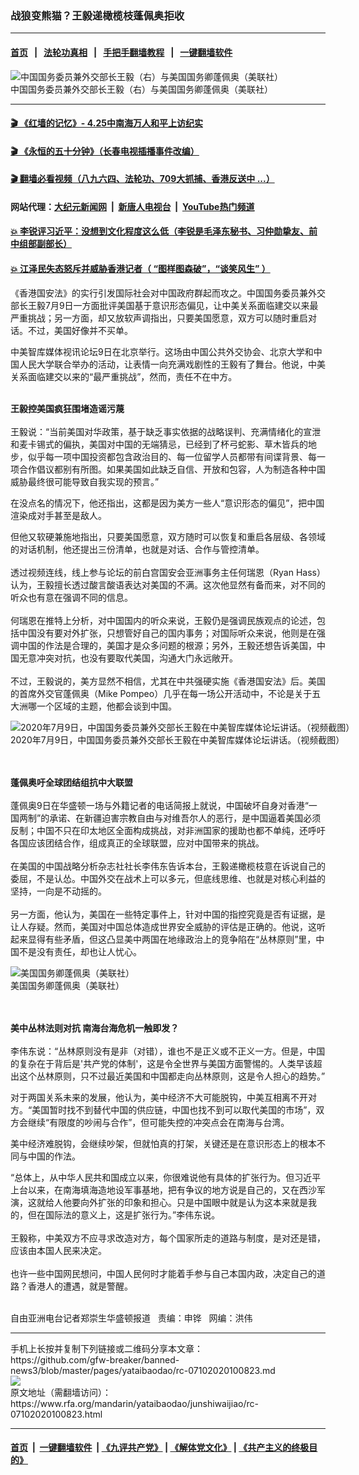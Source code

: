 ### 战狼变熊猫？王毅递橄榄枝蓬佩奥拒收
------------------------

#### [首页](https://github.com/gfw-breaker/banned-news3/blob/master/README.md) &nbsp;&nbsp;|&nbsp;&nbsp; [法轮功真相](https://github.com/begood0513/basic/blob/master/README.md)  &nbsp;&nbsp;|&nbsp;&nbsp; [手把手翻墙教程](https://github.com/gfw-breaker/guides/wiki)  &nbsp;&nbsp;|&nbsp;&nbsp; [一键翻墙软件](https://github.com/gfw-breaker/nogfw/blob/master/README.md)  



<div id="headerimg">
 <img alt="中国国务委员兼外交部长王毅（右）与美国国务卿蓬佩奥（美联社）" src="https://www.rfa.org/mandarin/yataibaodao/junshiwaijiao/rc-07102020100823.html/rc0710z.jpg/@@images/25ad27bb-a940-4455-ade6-3dfb88ab7753.jpeg" title="中国国务委员兼外交部长王毅（右）与美国国务卿蓬佩奥（美联社）"/>
 <div id="headerimgcontents">
  <div id="headerimgcaption">
   <span>
    中国国务委员兼外交部长王毅（右）与美国国务卿蓬佩奥（美联社）
   </span>
   <!-- zoomattribute -->
  </div>
  <!-- headerimgcaption -->
 </div>
 <!-- headerimagecontents -->
</div>

<hr/>


#### [ 🎬  《红墙的记忆》- 4.25中南海万人和平上访纪实](http://141.164.39.94:10000/videos/legend/425.html)

#### [ 🎬  《永恒的五十分钟》（长春电视插播事件改编） ](http://141.164.39.94:10000/videos/news/ComingForYou-2.html)

#### [ 🎬  翻墙必看视频（八九六四、法轮功、709大抓捕、香港反送中 ...）](https://github.com/gfw-breaker/links/blob/master/banned.md)

#### 网站代理：[大纪元新闻网](http://167.172.10.89:10080/gb/) &nbsp;|&nbsp; [新唐人电视台](http://167.172.10.89:8808/gb/) &nbsp;|&nbsp; [YouTube热门频道](http://158.247.203.241/youtube.html)

#### [ 💥 李锐评习近平：没想到文化程度这么低（李锐是毛泽东秘书、习仲勋挚友、前中组部副部长）](http://141.164.39.94:10000/videos/res/Communist/lirui-xi.html)

#### [ 💥 江泽民失态怒斥并威胁香港记者（ “图样图森破”，“谈笑风生” ）](http://141.164.39.94:10000/videos/res/realjzm/naive.html)

<div id="storytext">
 <div>
  <div class="slot_header">
  </div>
 </div>
 <p>
  《香港国安法》的实行引发国际社会对中国政府群起而攻之。中国国务委员兼外交部长王毅7月9日一方面批评美国基于意识形态偏见，让中美关系面临建交以来最严重挑战；另一方面，却又放软声调指出，只要美国愿意，双方可以随时重启对话。不过，美国好像并不买单。
 </p>
 <p>
  中美智库媒体视讯论坛9日在北京举行。这场由中国公共外交协会、北京大学和中国人民大学联合举办的活动，让表情一向充满戏剧性的王毅有了舞台。他说，中美关系面临建交以来的“最严重挑战”，然而，责任不在中方。
 </p>
 <p>
 </p>
 <p>
  <br/>
  <b>
   王毅控美国疯狂围堵造谣污蔑
  </b>
  <br/>
  <br/>
  王毅说：“当前美国对华政策，基于缺乏事实依据的战略误判、充满情绪化的宣泄和麦卡锡式的偏执，美国对中国的无端猜忌，已经到了杯弓蛇影、草木皆兵的地步，似乎每一项中国投资都包含政治目的、每一位留学人员都带有间谍背景、每一项合作倡议都别有所图。如果美国如此缺乏自信、开放和包容，人为制造各种中国威胁最终很可能导致自我实现的预言。”
 </p>
 <p>
 </p>
 <p>
  在没点名的情况下，他还指出，这都是因为美方一些人“意识形态的偏见”，把中国渲染成对手甚至是敌人。
 </p>
 <p>
  但他又软硬兼施地指出，只要美国愿意，双方随时可以恢复和重启各层级、各领域的对话机制，他还提出三份清单，也就是对话、合作与管控清单。
  <br/>
  <br/>
  透过视频连线，线上参与论坛的前白宫国安会亚洲事务主任何瑞恩（Ryan Hass）认为，王毅擅长透过酸言酸语表达对美国的不满。这次他显然有备而来，对不同的听众也有意在强调不同的信息。
  <br/>
  <br/>
  何瑞恩在推特上分析，对中国国内的听众来说，王毅仍是强调民族观点的论述，包括中国没有要对外扩张，只想管好自己的国内事务；对国际听众来说，他则是在强调中国的作法是合理的，美国才是众多问题的根源；另外，王毅还想告诉美国，中国无意冲突对抗，也没有要取代美国，沟通大门永远敞开。
  <br/>
  <br/>
  不过，王毅说的，美方显然不相信，尤其在中共强硬实施《香港国安法》后。美国的首席外交官蓬佩奥（Mike Pompeo）几乎在每一场公开活动中，不论是关于五大洲哪一个区域的主题，他都会谈到中国。
 </p>
 <p>
  <div class="image-inline captioned" style="width:680px;">
   <div style="width:680px;">
    <img alt="2020年7月9日，中国国务委员兼外交部长王毅在中美智库媒体论坛讲话。（视频截图）" src="https://www.rfa.org/mandarin/yataibaodao/junshiwaijiao/rc-07102020100823.html/rc0710d.jpg" title="2020年7月9日，中国国务委员兼外交部长王毅在中美智库媒体论坛讲话。（视频截图）"/>
   </div>
   <div class="image-caption">
    <span style="width:680px;">
     2020年7月9日，中国国务委员兼外交部长王毅在中美智库媒体论坛讲话。（视频截图）
    </span>
    <span class="copyright">
    </span>
   </div>
  </div>
  <br/>
  <br/>
  <b>
  </b>
 </p>
 <p>
  <b>
   蓬佩奥吁全球团结组抗中大联盟
   <br/>
  </b>
  <br/>
  蓬佩奥9日在华盛顿一场与外籍记者的电话简报上就说，中国破坏自身对香港“一国两制”的承诺、在新疆迫害宗教自由与对维吾尔人的恶行，是中国逼着美国必须反制；中国不只在印太地区全面构成挑战，对非洲国家的援助也都不单纯，还呼吁各国应该团结合作，组成真正的全球联盟，应对中国带来的挑战。
  <br/>
  <br/>
  在美国的中国战略分析杂志社社长李伟东告诉本台，王毅递橄榄枝意在诉说自己的委屈，不是认怂。中国外交在战术上可以多元，但底线思维、也就是对核心利益的坚持，一向是不动摇的。
  <br/>
  <br/>
  另一方面，他认为，美国在一些特定事件上，针对中国的指控究竟是否有证据，是让人存疑。然而，美国对中国总体造成世界安全威胁的评估是正确的。他说，这听起来显得有些矛盾，但这凸显美中两国在地缘政治上的竞争陷在“丛林原则”里，中国不是没有责任，却也让人忧心。
 </p>
 <p>
  <div class="image-inline captioned" style="width:680px;">
   <div style="width:680px;">
    <img alt="美国国务卿蓬佩奥（美联社）" src="https://www.rfa.org/mandarin/yataibaodao/junshiwaijiao/rc-07102020100823.html/hj0709z.jpg" title="美国国务卿蓬佩奥（美联社）"/>
   </div>
   <div class="image-caption">
    <span style="width:680px;">
     美国国务卿蓬佩奥（美联社）
    </span>
    <span class="copyright">
    </span>
   </div>
  </div>
  <br/>
  <br/>
  <b>
  </b>
 </p>
 <p>
  <b>
   美中丛林法则对抗 南海台海危机一触即发？
  </b>
  <br/>
  <br/>
  李伟东说：“丛林原则没有是非（对错），谁也不是正义或不正义一方。但是，中国的复杂在于背后是'共产党的体制'，这是令全世界与美国方面警惕的。人类早该超出这个丛林原则，只不过最近美国和中国都走向丛林原则，这是令人担心的趋势。”
 </p>
 <p>
  对于两国关系未来的发展，他认为，美中经济不大可能脱钩，中美互相离不开对方。“美国暂时找不到替代中国的供应链，中国也找不到可以取代美国的市场”，双方会继续“有限度的吵闹与合作”，但可能失控的冲突点会在南海与台湾。
 </p>
 <p>
  美中经济难脱钩，会继续吵架，但就怕真的打架，关键还是在意识形态上的根本不同与中国的作法。
 </p>
 <p>
  “总体上，从中华人民共和国成立以来，你很难说他有具体的扩张行为。但习近平上台以来，在南海填海造地设军事基地，把有争议的地方说是自己的，又在西沙军演，这就给人他要向外扩张的印象和担心。只是中国眼中就是认为这本来就是我的，但在国际法的意义上，这是扩张行为。”李伟东说。
  <br/>
  <br/>
  王毅称，中美双方不应寻求改造对方，每个国家所走的道路与制度，是对还是错，应该由本国人民来决定。
  <br/>
  <br/>
  也许一些中国网民想问，中国人民何时才能着手参与自己本国内政，决定自己的道路？香港人的遭遇，就是警醒。
 </p>
 <p>
  <br/>
  自由亚洲电台记者郑崇生华盛顿报道   责编：申铧   网编：洪伟
 </p>
</div>

<hr/>
手机上长按并复制下列链接或二维码分享本文章：<br/>
https://github.com/gfw-breaker/banned-news3/blob/master/pages/yataibaodao/rc-07102020100823.md <br/>
<a href='https://github.com/gfw-breaker/banned-news3/blob/master/pages/yataibaodao/rc-07102020100823.md'><img src='https://github.com/gfw-breaker/banned-news3/blob/master/pages/yataibaodao/rc-07102020100823.md.png'/></a> <br/>
原文地址（需翻墙访问）：https://www.rfa.org/mandarin/yataibaodao/junshiwaijiao/rc-07102020100823.html


------------------------
#### [首页](https://github.com/gfw-breaker/banned-news3/blob/master/README.md) &nbsp;|&nbsp; [一键翻墙软件](https://github.com/gfw-breaker/nogfw/blob/master/README.md) &nbsp;| [《九评共产党》](https://github.com/gfw-breaker/9ping.md/blob/master/README.md#九评之一评共产党是什么) | [《解体党文化》](https://github.com/gfw-breaker/jtdwh.md/blob/master/README.md) | [《共产主义的终极目的》](https://github.com/gfw-breaker/gczydzjmd.md/blob/master/README.md)


<img src='http://gfw-breaker.win/banned-news3/pages/yataibaodao/rc-07102020100823.md' width='0px' height='0px'/>